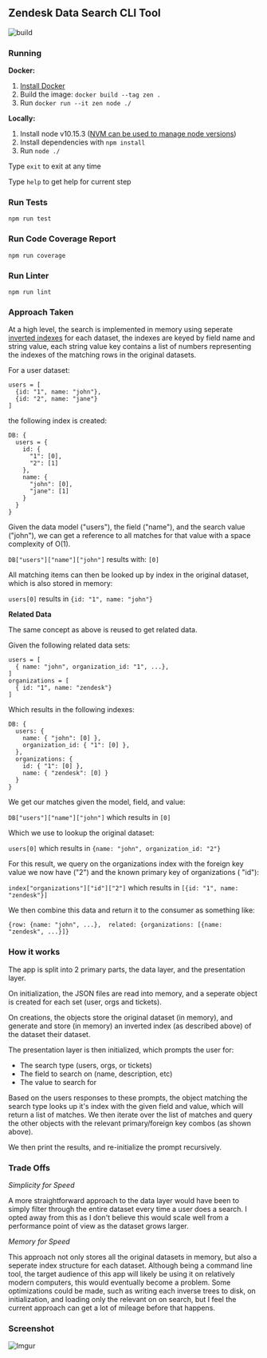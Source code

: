 ## Zendesk Data Search CLI Tool

![build](https://api.travis-ci.org/JeanMarcGoepfert/search.svg?branch=master)

### Running

**Docker:**

1. [Install Docker](https://www.docker.com/get-started)
2. Build the image: `docker build --tag zen .`
3. Run `docker run --it zen node ./`

**Locally:**

1. Install node v10.15.3 ([NVM can be used to manage node versions](https://github.com/nvm-sh/nvm))
2. Install dependencies with `npm install`
3. Run `node ./`

Type `exit` to exit at any time

Type `help` to get help for current step

### Run Tests

`npm run test`

### Run Code Coverage Report

`npm run coverage`

### Run Linter

`npm run lint`

### Approach Taken

At a high level, the search is implemented in memory using seperate [inverted indexes](https://en.wikipedia.org/wiki/Inverted_index) for each dataset, the indexes are keyed by field name and string value, each string value key contains a list of numbers representing the indexes of the matching rows in the original datasets.

For a user dataset:

```
users = [
  {id: "1", name: "john"},
  {id: "2", name: "jane"}
]
```

the following index is created:

```
DB: {
  users = {
    id: {
      "1": [0],
      "2": [1]
    },
    name: {
      "john": [0],
      "jane": [1]
    }
  }
}
```

Given the data model ("users"), the field ("name"), and the search value ("john"), we can get a reference to all matches for that value with a space complexity of O(1).

`DB["users"]["name"]["john"]` results with: `[0]`

All matching items can then be looked up by index in the original dataset, which is also stored in memory:

`users[0]` results in `{id: "1", name: "john"}`

**Related Data**

The same concept as above is reused to get related data.

Given the following related data sets:

```
users = [
  { name: "john", organization_id: "1", ...},
]
organizations = [
  { id: "1", name: "zendesk"}
]
```

Which results in the following indexes:

```
DB: {
  users: {
    name: { "john": [0] },
    organization_id: { "1": [0] },
  },
  organizations: {
    id: { "1": [0] },
    name: { "zendesk": [0] }
  }
}

```

We get our matches given the model, field, and value:

`DB["users"]["name"]["john"]` which results in `[0]`

Which we use to lookup the original dataset:

`users[0]` which results in `{name: "john", organization_id: "2"}`

For this result, we query on the organizations index with the foreign key value we now have ("2") and the known primary key of organizations (
"id"):

`index["organizations"]["id"]["2"]` which results in `[{id: "1", name: "zendesk"}]`

We then combine this data and return it to the consumer as something like:

```
{row: {name: "john", ...},  related: {organizations: [{name: "zendesk", ...}]}
```

### How it works

The app is split into 2 primary parts, the data layer, and the presentation layer.

On initialization, the JSON files are read into memory, and a seperate object is created for each set (user, orgs and tickets).

On creations, the objects store the original dataset (in memory), and generate and store (in memory) an inverted index (as described above) of the dataset their dataset.

The presentation layer is then initialized, which prompts the user for:

- The search type (users, orgs, or tickets)
- The field to search on (name, description, etc)
- The value to search for

Based on the users responses to these prompts, the object matching the search type looks up it's index with the given field and value, which will return a list of matches. We then iterate over the list of matches and query the other objects with the relevant primary/foreign key combos (as shown above).

We then print the results, and re-initialize the prompt recursively.

### Trade Offs

_Simplicity for Speed_

A more straightforward approach to the data layer would have been to simply filter through the entire dataset every time a user does a search. I opted away from this as I don't believe this would scale well from a performance point of view as the dataset grows larger.

_Memory for Speed_

This approach not only stores all the original datasets in memory, but also a seperate index structure for each dataset. Although being a command line tool, the target audience of this app will likely be using it on relatively modern computers, this would eventually become a problem. Some optimizations could be made, such as writing each inverse trees to disk, on initialization, and loading only the relevant on on search, but I feel the current approach can get a lot of mileage before that happens.


### Screenshot

![Imgur](https://i.imgur.com/bTOT3Bx.png)

